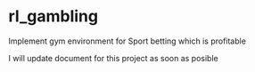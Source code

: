 # rl_gambling
Implement gym environment for Sport betting which is profitable

I will update document for this project as soon as posible
